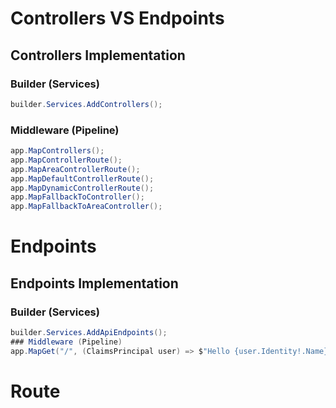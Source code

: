 # Controllers VS Endpoints

## Controllers Implementation

### Builder (Services)

```cs
builder.Services.AddControllers();
```

### Middleware (Pipeline)
```cs
app.MapControllers();
app.MapControllerRoute();
app.MapAreaControllerRoute();
app.MapDefaultControllerRoute();
app.MapDynamicControllerRoute();
app.MapFallbackToController();
app.MapFallbackToAreaController();

```
# Endpoints

## Endpoints Implementation

### Builder (Services)
```cs
builder.Services.AddApiEndpoints();
### Middleware (Pipeline)
app.MapGet("/", (ClaimsPrincipal user) => $"Hello {user.Identity!.Name} !")
```

# Route

